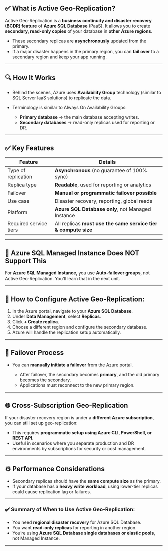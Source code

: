 ## ✅ **What is Active Geo-Replication?**

Active Geo-Replication is a **business continuity and disaster recovery (BCDR) feature** of **Azure SQL Database** (PaaS).
It allows you to create **secondary, read-only copies** of your database in **other Azure regions**.

- These secondary replicas are **asynchronously** updated from the primary.
- If a major disaster happens in the primary region, you can **fail over** to a secondary region and keep your app running.

---

## 🔍 **How It Works**

- Behind the scenes, Azure uses **Availability Group** technology (similar to SQL Server IaaS solutions) to replicate the data.
- Terminology is similar to Always On Availability Groups:

  - **Primary database** → the main database accepting writes.
  - **Secondary databases** → read-only replicas used for reporting or DR.

---

## ✅ **Key Features**

| Feature                | Details                                                        |
| ---------------------- | -------------------------------------------------------------- |
| Type of replication    | **Asynchronous** (no guarantee of 100% sync)                   |
| Replica type           | **Readable**, used for reporting or analytics                  |
| Failover               | **Manual or programmatic failover possible**                   |
| Use case               | Disaster recovery, reporting, global reads                     |
| Platform               | **Azure SQL Database only**, not Managed Instance              |
| Required service tiers | All replicas **must use the same service tier & compute size** |

---

## 🚨 **Azure SQL Managed Instance Does NOT Support This**

For **Azure SQL Managed Instance**, you use **Auto-failover groups**, not Active Geo-Replication.
You'll learn that in the next unit.

---

## 🔧 **How to Configure Active Geo-Replication:**

1. In the Azure portal, navigate to your **Azure SQL Database**.
2. Under **Data Management**, select **Replicas**.
3. Click **+ Create replica**.
4. Choose a different region and configure the secondary database.
5. Azure will handle the replication setup automatically.

---

## 🔁 **Failover Process**

- You can **manually initiate a failover** from the Azure portal.

  - After failover, the secondary becomes **primary**, and the old primary becomes the secondary.
  - Applications must reconnect to the new primary region.

---

## 🌐 **Cross-Subscription Geo-Replication**

If your disaster recovery region is under a **different Azure subscription**, you can still set up geo-replication:

- This requires **programmatic setup using Azure CLI, PowerShell, or REST API.**
- Useful in scenarios where you separate production and DR environments by subscriptions for security or cost management.

---

## ⚙️ **Performance Considerations**

- Secondary replicas should have the **same compute size** as the primary.
- If your database has a **heavy write workload**, using lower-tier replicas could cause replication lag or failures.

---

### ✔️ **Summary of When to Use Active Geo-Replication:**

- You need **regional disaster recovery** for Azure SQL Database.
- You want **read-only replicas** for reporting in another region.
- You’re using **Azure SQL Database single databases or elastic pools**, not Managed Instance.

---

